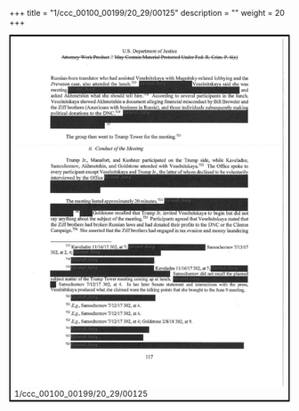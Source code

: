 +++
title = "1/ccc_00100_00199/20_29/00125"
description = ""
weight = 20
+++

<table style="border:2px solid black;max-width:800px;max-height:800px;" 
><tr><td>
<img class="center-fit-jpg"
src="/jpg_/jpg_mueller_report_searchable_125.jpg">
1/ccc_00100_00199/20_29/00125
</img></td></tr></table>
